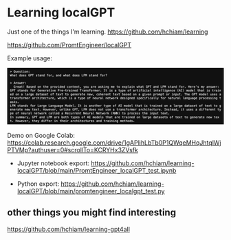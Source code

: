 # Learning localGPT

Just one of the things I'm learning. https://github.com/hchiam/learning

https://github.com/PromtEngineer/localGPT

Example usage:

![example response to the prompt "What does GPT stand for, and what does LFM stand for?"](https://github.com/hchiam/learning-localGPT/blob/main/example_usage.png)

Demo on Google Colab: https://colab.research.google.com/drive/1gAPlihLbTb0P1QWqeMHqJhtqlWjPTVMp?authuser=0#scrollTo=KCRYHx3ZVsfk

- Jupyter notebook export: https://github.com/hchiam/learning-localGPT/blob/main/PromtEngineer_localGPT_test.ipynb

- Python export: https://github.com/hchiam/learning-localGPT/blob/main/promtengineer_localgpt_test.py

## other things you might find interesting

https://github.com/hchiam/learning-gpt4all

